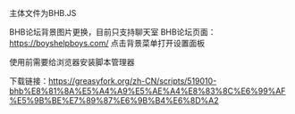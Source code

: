 主体文件为BHB.JS

BHB论坛背景图片更换，目前只支持聊天室
BHB论坛页面：https://boyshelpboys.com/
点击背景菜单打开设置面板

使用前需要给浏览器安装脚本管理器

下载链接：https://greasyfork.org/zh-CN/scripts/519010-bhb%E8%81%8A%E5%A4%A9%E5%AE%A4%E8%83%8C%E6%99%AF%E5%9B%BE%E7%89%87%E6%9B%B4%E6%8D%A2

